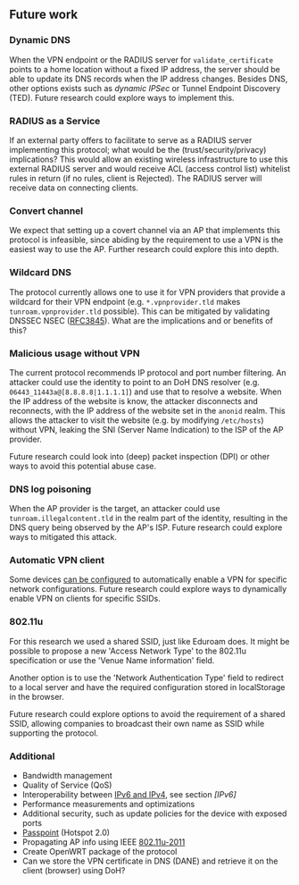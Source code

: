 ## Future work

<!--
Since the 802.1x supplicant is configured with the information of the VPN
(when no certificate validation is done),
one can generate the PEAP username from an `.ovpn` file.


### Proxy RADIUS request

We did not test the proxying of RADIUS requests

Functional 802.1x authentication server to authenticate clients at their home location



https://github.com/FreeRADIUS/freeradius-server/blob/v3.0.x/raddb/proxy.conf
https://github.com/redBorder/freeradius/blob/master/raddb/proxy.conf
https://wiki.freeradius.org/config/Proxy
https://wiki.freeradius.org/guide/request_flow.svg
https://wiki.freeradius.org/guide/Concepts

https://mrncciew.files.wordpress.com/2014/08/eap-peap-20.png
http://4.bp.blogspot.com/_F0xKISdTaPM/TJDrbWjEHJI/AAAAAAAACBI/LSjjvgCMIts/s1600/PEAP_preview.JPG
https://security.stackexchange.com/questions/154087/wpa2-with-802-1x-how-is-the-server-certificate-validated
https://gsec.hitb.org/materials/sg2018/D1%20COMMSEC%20-%20WiFi,%20Phishing%20and%20Red%20Teaming%20-%20Matteo%20Beccaro.pdf

Realms in FreeRADIUS
refer to the definitions in
[`proxy.conf`](https://github.com/FreeRADIUS/freeradius-server/blob/v3.0.x/raddb/proxy.conf).

-->



### Dynamic DNS

When the VPN endpoint or the RADIUS server for `validate_certificate`
points to a home location without a fixed IP address,
the server should be able to update its DNS records when the IP address changes.
Besides DNS,
other options exists such as *dynamic IPSec* or
Tunnel Endpoint Discovery (TED).
Future research could explore ways to implement this.


### RADIUS as a Service

If an external party offers to facilitate to serve as
a RADIUS server implementing this protocol;
what would be the (trust/security/privacy) implications?
This would allow an existing wireless infrastructure
to use this external
RADIUS server and would receive ACL (access control list) whitelist rules in return
(if no rules, client is Rejected).
The RADIUS server will receive data on connecting clients.

### Convert channel

We expect that setting up a covert channel via an AP that implements
this protocol is infeasible,
since abiding by the requirement to use a VPN is the easiest way to use
the AP.
Further research could explore this into depth.

### Wildcard DNS

The protocol currently allows one to use it for VPN providers that provide a wildcard
for their VPN endpoint
(e.g. `*.vpnprovider.tld` makes `tunroam.vpnprovider.tld` possible).
This can be mitigated by validating DNSSEC NSEC
([RFC3845](https://tools.ietf.org/html/rfc3845)).
What are the implications and or benefits of this?

### Malicious usage without VPN

The current protocol recommends IP protocol and port number filtering.
An attacker could use the identity to point to an DoH DNS resolver
(e.g. `06443_11443a@[8.8.8.8|1.1.1.1]`) and use that to resolve a website.
When the IP address of the website is know,
the attacker
disconnects and reconnects,
with the IP address of the website set in the `anonid` realm.
This allows the attacker to visit the website
(e.g. by modifying `/etc/hosts`)
without VPN,
leaking the SNI (Server Name Indication) to the ISP of the AP provider.

Future research could look into (deep) packet inspection (DPI)
or other ways to avoid this potential abuse case.


### DNS log poisoning

When the AP provider is the target,
an attacker could use
`tunroam.illegalcontent.tld`
in the realm part of the identity,
resulting in the DNS query being observed by the AP's ISP.
Future research could explore ways to mitigated this attack.

### Automatic VPN client

Some devices
[can be configured](https://www.reddit.com/r/tasker/comments/2aml7b/howtoquestion_start_openvpn_connect_profile_when/)
to automatically enable a VPN
for specific network configurations.
Future research could explore ways to dynamically enable
VPN on clients for specific SSIDs.

### 802.11u

For this research we used a shared SSID,
just like Eduroam does.
It might be possible to propose a new
'Access Network Type' to the 802.11u specification
or use the 'Venue Name information' field.

Another option is to use the
'Network Authentication Type' field to redirect to a local server
and have the required configuration stored in localStorage in the browser.

Future research could explore options to avoid the requirement of a shared SSID,
allowing companies to broadcast their own name as SSID while supporting
the protocol.

### Additional

- Bandwidth management
- Quality of Service (QoS)
- Interoperability between [IPv6 and IPv4](https://en.wikipedia.org/wiki/IPv6_transition_mechanism), see section *[IPv6]*
- Performance measurements and optimizations
- Additional security, such as update policies for the device with exposed ports
- [Passpoint](https://www.wi-fi.org/discover-wi-fi/passpoint) (Hotspot 2.0)
- Propagating AP info using IEEE [802.11u\-2011](https://webresources.ruckuswireless.com/pdf/wp/wp-how-interworking-works.pdf)
- Create OpenWRT package of the protocol
- Can we store the VPN certificate in DNS (DANE) and retrieve it on the client (browser) using DoH?
<!--
- Additional SSID on SoC with PSK for legacy devices (IoT may not support EAP)
-->


<!--
Create a tool in JS that can runs in a browser,
that obtains the VPN (or any) certificate from DNS DANE records.


## Hotspot 2.0

Can this protocol be improved by using
[Passpoint](https://www.wi-fi.org/discover-wi-fi/passpoint) (Hotspot 2.0)?
Could it eliminate the need for a shared SSID?

No shared SSID needed. See proposal.
No password field?
Username?
-->

